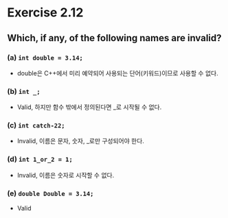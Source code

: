 # Exercise 2.12
## Which, if any, of the following names are invalid?
### (a) `int double = 3.14;`
- double은 C++에서 미리 예약되어 사용되는 단어(키워드)이므로 사용할 수 없다.
### (b) `int _;`
- Valid, 하지만 함수 밖에서 정의된다면 _로 시작될 수 없다. 
### (c) `int catch-22;`
- Invalid, 이름은 문자, 숫자, _로만 구성되어야 한다.
### (d) `int 1_or_2 = 1;`
- Invalid, 이름은 숫자로 시작할 수 없다.
### (e) `double Double = 3.14;`
- Valid